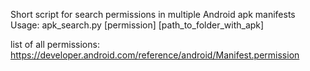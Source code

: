 Short script for search permissions in multiple Android apk manifests
Usage:
apk_search.py [permission] [path_to_folder_with_apk]


list of all permissions: https://developer.android.com/reference/android/Manifest.permission
